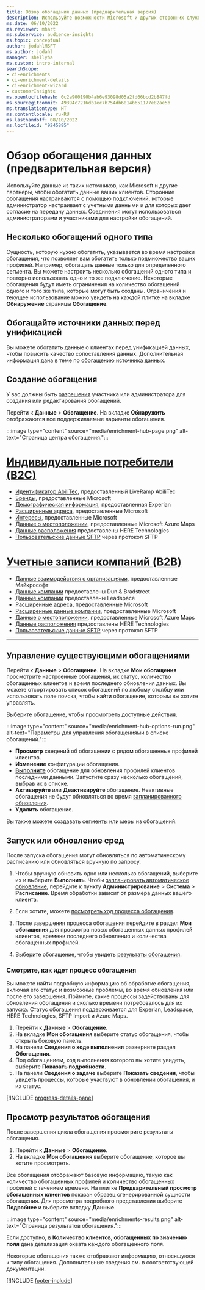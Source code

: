 ```yaml
---
title: Обзор обогащения данных (предварительная версия)
description: Используйте возможности Microsoft и других сторонних служб для обогащения данных о клиентах.
ms.date: 06/10/2022
ms.reviewer: mhart
ms.subservice: audience-insights
ms.topic: conceptual
author: jodahlMSFT
ms.author: jodahl
manager: shellyha
ms.custom: intro-internal
searchScope:
- ci-enrichments
- ci-enrichment-details
- ci-enrichment-wizard
- customerInsights
ms.openlocfilehash: 0c2a900190b4ab6e93098d05a2fd66bcd2b847fd
ms.sourcegitcommit: 49394c7216db1ec7b754db6014b651177e82ae5b
ms.translationtype: HT
ms.contentlocale: ru-RU
ms.lasthandoff: 08/10/2022
ms.locfileid: "9245895"
---
```

# <a name="data-enrichment-preview-overview"></a>Обзор обогащения данных (предварительная версия)

Используйте данные из таких источников, как Microsoft и другие партнеры, чтобы обогатить данные ваших клиентов. Сторонние обогащения настраиваются с помощью [подключений](connections.md), которые администратор настраивает с учетными данными и для которых дает согласие на передачу данных. Соединения могут использоваться администраторами и участниками для настройки обогащений.  

## <a name="multiple-enrichments-of-the-same-type"></a>Несколько обогащений одного типа

Сущность, которую нужно обогатить, указывается во время настройки обогащения, что позволяет вам обогатить только подмножество ваших профилей. Например, обогащать данные только для определенного сегмента. Вы можете настроить несколько обогащений одного типа и повторно использовать одно и то же подключение. Некоторые обогащения будут иметь ограничения на количество обогащений одного и того же типа, которые могут быть созданы. Ограничения и текущее использование можно увидеть на каждой плитке на вкладке **Обнаружение** страницы **Обогащение**.

## <a name="enrich-data-sources-before-unification"></a>Обогащайте источники данных перед унификацией

Вы можете обогатить данные о клиентах перед унификацией данных, чтобы повысить качество сопоставления данных. Дополнительная информация дана в теме по [обогащению источника данных](data-sources-enrichment.md).

## <a name="create-an-enrichment"></a>Создание обогащения

У вас должны быть [разрешения](permissions.md) участника или администратора для создания или редактирования обогащений.

Перейти к **Данные** > **Обогащение**. На вкладке **Обнаружить** отображаются все поддерживаемые варианты обогащения.

:::image type="content" source="media/enrichment-hub-page.png" alt-text="Страница центра обогащения.":::

# <a name="individual-consumers-b-to-c"></a>[Индивидуальные потребители (B2C)](#tab/b2c)

- [Идентификатор AbiliTec](enrichment-liveramp.md), предоставленный LiveRamp AbiliTec
- [Бренды](enrichment-microsoft.md), предоставленные Microsoft
- [Демографическая информация](enrichment-experian.md), предоставленная Experian
- [Расширенные адреса](enrichment-enhanced-addresses.md), предоставленные Microsoft
- [Интересы](enrichment-microsoft.md), предоставленные Microsoft
- [Данные о местоположении](enrichment-azure-maps.md), предоставленные Microsoft Azure Maps
- [Данные расположения](enrichment-here.md) предоставлены HERE Technologies
- [Пользовательские данные SFTP](enrichment-SFTP-custom-import.md) через протокол SFTP

# <a name="business-accounts-b-to-b"></a>[Учетные записи компаний (B2B)](#tab/b2b)

- [Данные взаимодействия с организациями](enrichment-office.md), предоставленные Майкрософт
- [Данные компании](enrichment-dnb.md) предоставлены Dun & Bradstreet
- [Данные компании](enrichment-leadspace.md) предоставлены Leadspace
- [Расширенные адреса](enrichment-enhanced-addresses.md), предоставленные Microsoft
- [Расширенные данные компании](enrichment-enhanced-company-data.md), предоставленные Microsoft
- [Данные о местоположении](enrichment-azure-maps.md), предоставленные Microsoft Azure Maps
- [Данные расположения](enrichment-here.md) предоставлены HERE Technologies
- [Пользовательские данные SFTP](enrichment-SFTP-custom-import.md) через протокол SFTP

---

## <a name="manage-existing-enrichments"></a>Управление существующими обогащениями

Перейти к **Данные** > **Обогащение**. На вкладке **Мои обогащения** просмотрите настроенные обогащения, их статус, количество обогащенных клиентов и время последнего обновления данных. Вы можете отсортировать список обогащений по любому столбцу или использовать поле поиска, чтобы найти обогащение, которым вы хотите управлять.

Выберите обогащение, чтобы просмотреть доступные действия.

:::image type="content" source="media/enrichment-hub-options-run.png" alt-text="Параметры для управления обогащениями в списке обогащений.":::

- **Просмотр** сведений об обогащении с рядом обогащенных профилей клиентов.
- **Изменение** конфигурации обогащения.
- [**Выполните**](#run-or-refresh-enrichments) обогащение для обновления профилей клиентов последними данными. Запустите сразу несколько обогащений, выбрав их в списке.
- **Активируйте** или **Деактивируйте** обогащение. Неактивные обогащения не будут обновляться во время [запланированного обновления](schedule-refresh.md).
- **Удалить** обогащение.

Вы также можете создавать [сегменты](segments.md) или [меры](measures.md) из обогащений.

## <a name="run-or-refresh-enrichments"></a>Запуск или обновление сред

После запуска обогащения могут обновляться по автоматическому расписанию или обновляться вручную по запросу.

1. Чтобы вручную обновить одно или несколько обогащений, выберите их и выберите **Выполнить**. Чтобы [запланировать автоматическое обновление](schedule-refresh.md), перейдите к пункту **Администрирование** > **Система** > **Расписание**. Время обработки зависит от размера данных вашего клиента.

1. Если хотите, можете [посмотреть ход процесса обогащения](#see-the-progress-of-the-enrichment-process).

1. После завершения процесса обогащения перейдите в раздел **Мои обогащения** для просмотра новых обогащенных данных профилей клиентов, времени последнего обновления и количества обогащенных профилей.

1. Выберите обогащение, чтобы увидеть [результаты обогащения](#view-enrichment-results).

### <a name="see-the-progress-of-the-enrichment-process"></a>Смотрите, как идет процесс обогащения

Вы можете найти подробную информацию об обработке обогащения, включая его статус и возможные проблемы, во время обновления или после его завершения. Поймите, какие процессы задействованы для обновления обогащения и сколько времени потребовалось для их запуска. Статус обогащения поддерживается для Experian, Leadspace, HERE Technologies, SFTP Import и Azure Maps.

1. Перейти к **Данные** > **Обогащение**.
1. На вкладке **Мои обогащения** выберите статус обогащения, чтобы открыть боковую панель.
1. На панели **Сведения о ходе выполнения** разверните раздел **Обогащения**.
1. Под обогащением, ход выполнения которого вы хотите увидеть, выберите **Показать подробности**.
1. На панели **Сведения о задаче** выберите **Показать сведения**, чтобы увидеть процессы, которые участвуют в обновлении обогащения, и их статус.

[!INCLUDE [progress-details-pane](includes/progress-details-pane.md)]

## <a name="view-enrichment-results"></a>Просмотр результатов обогащения

После завершения цикла обогащения просмотрите результаты обогащения.

1. Перейти к **Данные** > **Обогащение**.
1. На вкладке **Мои обогащения** выберите обогащение, которое вы хотите просмотреть.

Все обогащения отображают базовую информацию, такую как количество обогащенных профилей и количество обогащенных профилей с течением времени. На плитке **Предварительный просмотр обогащенных клиентов** показан образец сгенерированной сущности обогащения. Для просмотра подробного представления выберите **Подробнее** и выберите вкладку **Данные**.

:::image type="content" source="media/enrichments-results.png" alt-text="Страница результатов обогащения.":::

Если доступно, в **Количество клиентов, обогащенных по значению поля** дана детализация охвата каждого обогащенного поля.

Некоторые обогащения также отображают информацию, относящуюся к типу обогащения. Дополнительные сведения см. в соответствующей документации.

[!INCLUDE [footer-include](includes/footer-banner.md)]
